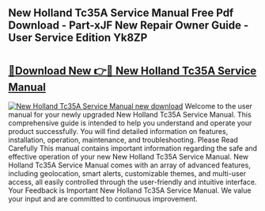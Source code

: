 ## New Holland Tc35A Service Manual Free Pdf Download - Part-xJF New Repair Owner Guide - User Service Edition Yk8ZP

# <h2><a href="http://bc57649.oget.top/?id=New+Holland+Tc35A+Service+Manual">🔗Download New 👉🔴 New Holland Tc35A Service Manual</a></h2>

[![New Holland Tc35A Service Manual new download](https://i.imgur.com/5g1atiW.png)](http://bc57649.oget.top/?id=New+Holland+Tc35A+Service+Manual)
Welcome to the user manual for your newly upgraded New Holland Tc35A Service Manual. This comprehensive guide is intended to help you understand and operate your product successfully. You will find detailed information on features, installation, operation, maintenance, and troubleshooting. Please Read Carefully This manual contains important information regarding the safe and effective operation of your new New Holland Tc35A Service Manual. New Holland Tc35A Service Manual comes with an array of advanced features, including geolocation, smart alerts, customizable themes, and multi-user access, all easily controlled through the user-friendly and intuitive interface. Your Feedback is Important New Holland Tc35A Service Manual. We value your input and are committed to continuous improvement.

